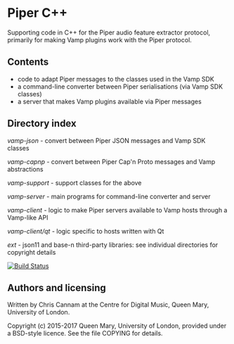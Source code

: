 
# Piper C++

Supporting code in C++ for the Piper audio feature extractor protocol,
primarily for making Vamp plugins work with the Piper protocol.

## Contents

 * code to adapt Piper messages to the classes used in the Vamp SDK
 * a command-line converter between Piper serialisations (via Vamp SDK
   classes)
 * a server that makes Vamp plugins available via Piper messages

## Directory index

*vamp-json* - convert between Piper JSON messages and Vamp SDK classes

*vamp-capnp* - convert between Piper Cap'n Proto messages and Vamp
abstractions

*vamp-support* - support classes for the above

*vamp-server* - main programs for command-line converter and server

*vamp-client* - logic to make Piper servers available to Vamp hosts
through a Vamp-like API

*vamp-client/qt* - logic specific to hosts written with Qt

*ext* - json11 and base-n third-party libraries: see individual
directories for copyright details

[![Build Status](https://travis-ci.org/piper-audio/piper-cpp.svg?branch=master)](https://travis-ci.org/piper-audio/piper-cpp)

## Authors and licensing

Written by Chris Cannam at the Centre for Digital Music, Queen Mary,
University of London.

Copyright (c) 2015-2017 Queen Mary, University of London, provided
under a BSD-style licence. See the file COPYING for details.

